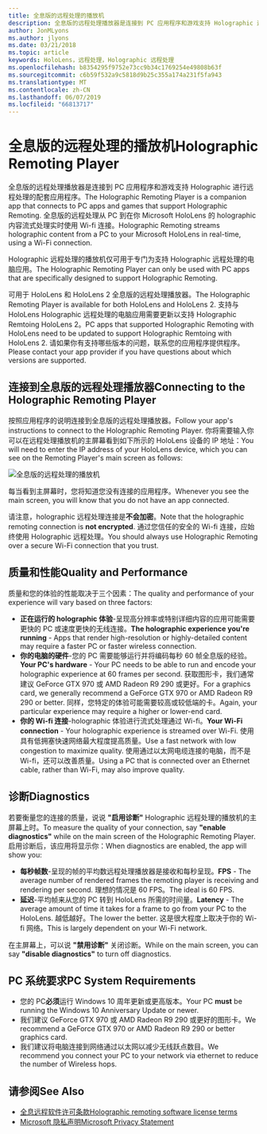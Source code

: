 ```yaml
---
title: 全息版的远程处理的播放机
description: 全息版的远程处理播放器是连接到 PC 应用程序和游戏支持 Holographic 进行远程处理的配套应用程序。 全息版的远程处理从 PC 到在你 Microsoft HoloLens 的 holographic 内容流式处理实时使用 Wi-fi 连接。
author: JonMLyons
ms.author: jlyons
ms.date: 03/21/2018
ms.topic: article
keywords: HoloLens，远程处理，Holographic 远程处理
ms.openlocfilehash: b8354295f9752e73cc9b34c1769254e49808b63f
ms.sourcegitcommit: c6b59f532a9c5818d9b25c355a174a231f5fa943
ms.translationtype: MT
ms.contentlocale: zh-CN
ms.lasthandoff: 06/07/2019
ms.locfileid: "66813717"
---
```

# <a name="holographic-remoting-player"></a><span data-ttu-id="1761b-105">全息版的远程处理的播放机</span><span class="sxs-lookup"><span data-stu-id="1761b-105">Holographic Remoting Player</span></span>

<span data-ttu-id="1761b-106">全息版的远程处理播放器是连接到 PC 应用程序和游戏支持 Holographic 进行远程处理的配套应用程序。</span><span class="sxs-lookup"><span data-stu-id="1761b-106">The Holographic Remoting Player is a companion app that connects to PC apps and games that support Holographic Remoting.</span></span> <span data-ttu-id="1761b-107">全息版的远程处理从 PC 到在你 Microsoft HoloLens 的 holographic 内容流式处理实时使用 Wi-fi 连接。</span><span class="sxs-lookup"><span data-stu-id="1761b-107">Holographic Remoting streams holographic content from a PC to your Microsoft HoloLens in real-time, using a Wi-Fi connection.</span></span>

<span data-ttu-id="1761b-108">Holographic 远程处理的播放机仅可用于专门为支持 Holographic 远程处理的电脑应用。</span><span class="sxs-lookup"><span data-stu-id="1761b-108">The Holographic Remoting Player can only be used with PC apps that are specifically designed to support Holographic Remoting.</span></span>

<span data-ttu-id="1761b-109">可用于 HoloLens 和 HoloLens 2 全息版的远程处理播放器。</span><span class="sxs-lookup"><span data-stu-id="1761b-109">The Holographic Remoting Player is available for both HoloLens and HoloLens 2.</span></span>  <span data-ttu-id="1761b-110">支持与 HoloLens Holographic 远程处理的电脑应用需要更新以支持 Holographic Remtoing HoloLens 2。</span><span class="sxs-lookup"><span data-stu-id="1761b-110">PC apps that supported Holographic Remoting with HoloLens need to be updated to support Holographic Remtoing with HoloLens 2.</span></span>  <span data-ttu-id="1761b-111">请如果你有支持哪些版本的问题，联系您的应用程序提供程序。</span><span class="sxs-lookup"><span data-stu-id="1761b-111">Please contact your app provider if you have questions about which versions are supported.</span></span>

## <a name="connecting-to-the-holographic-remoting-player"></a><span data-ttu-id="1761b-112">连接到全息版的远程处理播放器</span><span class="sxs-lookup"><span data-stu-id="1761b-112">Connecting to the Holographic Remoting Player</span></span>

<span data-ttu-id="1761b-113">按照应用程序的说明连接到全息版的远程处理播放器。</span><span class="sxs-lookup"><span data-stu-id="1761b-113">Follow your app's instructions to connect to the Holographic Remoting Player.</span></span> <span data-ttu-id="1761b-114">你将需要输入你可以在远程处理播放机的主屏幕看到如下所示的 HoloLens 设备的 IP 地址：</span><span class="sxs-lookup"><span data-stu-id="1761b-114">You will need to enter the IP address of your HoloLens device, which you can see on the Remoting Player's main screen as follows:</span></span>

![全息版的远程处理的播放机](images/holographicremotingplayer.png)

<span data-ttu-id="1761b-116">每当看到主屏幕时，您将知道您没有连接的应用程序。</span><span class="sxs-lookup"><span data-stu-id="1761b-116">Whenever you see the main screen, you will know that you do not have an app connected.</span></span>

<span data-ttu-id="1761b-117">请注意，holographic 远程处理连接是**不会加密**。</span><span class="sxs-lookup"><span data-stu-id="1761b-117">Note that the holographic remoting connection is **not encrypted**.</span></span> <span data-ttu-id="1761b-118">通过您信任的安全的 Wi-fi 连接，应始终使用 Holographic 远程处理。</span><span class="sxs-lookup"><span data-stu-id="1761b-118">You should always use Holographic Remoting over a secure Wi-Fi connection that you trust.</span></span>

## <a name="quality-and-performance"></a><span data-ttu-id="1761b-119">质量和性能</span><span class="sxs-lookup"><span data-stu-id="1761b-119">Quality and Performance</span></span>

<span data-ttu-id="1761b-120">质量和您的体验的性能取决于三个因素：</span><span class="sxs-lookup"><span data-stu-id="1761b-120">The quality and performance of your experience will vary based on three factors:</span></span>
* <span data-ttu-id="1761b-121">**正在运行的 holographic 体验**-呈现高分辨率或特别详细内容的应用可能需要更快的 PC 或速度更快的无线连接。</span><span class="sxs-lookup"><span data-stu-id="1761b-121">**The holographic experience you're running** - Apps that render high-resolution or highly-detailed content may require a faster PC or faster wireless connection.</span></span>
* <span data-ttu-id="1761b-122">**你的电脑的硬件**-您的 PC 需要能够运行并将编码每秒 60 帧全息版的经验。</span><span class="sxs-lookup"><span data-stu-id="1761b-122">**Your PC's hardware** - Your PC needs to be able to run and encode your holographic experience at 60 frames per second.</span></span> <span data-ttu-id="1761b-123">获取图形卡，我们通常建议 GeForce GTX 970 或 AMD Radeon R9 290 或更好。</span><span class="sxs-lookup"><span data-stu-id="1761b-123">For a graphics card, we generally recommend a GeForce GTX 970 or AMD Radeon R9 290 or better.</span></span> <span data-ttu-id="1761b-124">同样，您特定的体验可能需要较高或较低端的卡。</span><span class="sxs-lookup"><span data-stu-id="1761b-124">Again, your particular experience may require a higher or lower-end card.</span></span>
* <span data-ttu-id="1761b-125">**你的 Wi-fi 连接**-holographic 体验进行流式处理通过 Wi-fi。</span><span class="sxs-lookup"><span data-stu-id="1761b-125">**Your Wi-Fi connection** - Your holographic experience is streamed over Wi-Fi.</span></span> <span data-ttu-id="1761b-126">使用具有低拥塞快速网络最大程度提高质量。</span><span class="sxs-lookup"><span data-stu-id="1761b-126">Use a fast network with low congestion to maximize quality.</span></span> <span data-ttu-id="1761b-127">使用通过以太网电缆连接的电脑，而不是 Wi-fi，还可以改善质量。</span><span class="sxs-lookup"><span data-stu-id="1761b-127">Using a PC that is connected over an Ethernet cable, rather than Wi-Fi, may also improve quality.</span></span>

## <a name="diagnostics"></a><span data-ttu-id="1761b-128">诊断</span><span class="sxs-lookup"><span data-stu-id="1761b-128">Diagnostics</span></span>

<span data-ttu-id="1761b-129">若要衡量您的连接的质量，说说 **"启用诊断"** Holographic 远程处理的播放机的主屏幕上时。</span><span class="sxs-lookup"><span data-stu-id="1761b-129">To measure the quality of your connection, say **"enable diagnostics"** while on the main screen of the Holographic Remoting Player.</span></span> <span data-ttu-id="1761b-130">启用诊断后，该应用将显示你：</span><span class="sxs-lookup"><span data-stu-id="1761b-130">When diagnostics are enabled, the app will show you:</span></span>
* <span data-ttu-id="1761b-131">**每秒帧数**-呈现的帧的平均数远程处理播放器是接收和每秒呈现。</span><span class="sxs-lookup"><span data-stu-id="1761b-131">**FPS** - The average number of rendered frames the remoting player is receiving and rendering per second.</span></span> <span data-ttu-id="1761b-132">理想的情况是 60 FPS。</span><span class="sxs-lookup"><span data-stu-id="1761b-132">The ideal is 60 FPS.</span></span>
* <span data-ttu-id="1761b-133">**延迟**-平均帧来从您的 PC 转到 HoloLens 所需的时间量。</span><span class="sxs-lookup"><span data-stu-id="1761b-133">**Latency** - The average amount of time it takes for a frame to go from your PC to the HoloLens.</span></span> <span data-ttu-id="1761b-134">越低越好。</span><span class="sxs-lookup"><span data-stu-id="1761b-134">The lower the better.</span></span> <span data-ttu-id="1761b-135">这是很大程度上取决于你的 Wi-fi 网络。</span><span class="sxs-lookup"><span data-stu-id="1761b-135">This is largely dependent on your Wi-Fi network.</span></span>

<span data-ttu-id="1761b-136">在主屏幕上，可以说 **"禁用诊断"** 关闭诊断。</span><span class="sxs-lookup"><span data-stu-id="1761b-136">While on the main screen, you can say **"disable diagnostics"** to turn off diagnostics.</span></span>

## <a name="pc-system-requirements"></a><span data-ttu-id="1761b-137">PC 系统要求</span><span class="sxs-lookup"><span data-stu-id="1761b-137">PC System Requirements</span></span>
* <span data-ttu-id="1761b-138">您的 PC**必须**运行 Windows 10 周年更新或更高版本。</span><span class="sxs-lookup"><span data-stu-id="1761b-138">Your PC **must** be running the Windows 10 Anniversary Update or newer.</span></span>
* <span data-ttu-id="1761b-139">我们建议 GeForce GTX 970 或 AMD Radeon R9 290 或更好的图形卡。</span><span class="sxs-lookup"><span data-stu-id="1761b-139">We recommend a GeForce GTX 970 or AMD Radeon R9 290 or better graphics card.</span></span>
* <span data-ttu-id="1761b-140">我们建议将电脑连接到网络通过以太网以减少无线跃点数目。</span><span class="sxs-lookup"><span data-stu-id="1761b-140">We recommend you connect your PC to your network via ethernet to reduce the number of Wireless hops.</span></span>

## <a name="see-also"></a><span data-ttu-id="1761b-141">请参阅</span><span class="sxs-lookup"><span data-stu-id="1761b-141">See Also</span></span>
* [<span data-ttu-id="1761b-142">全息远程软件许可条款</span><span class="sxs-lookup"><span data-stu-id="1761b-142">Holographic remoting software license terms</span></span>](https://docs.microsoft.com/en-us/legal/mixed-reality/microsoft-holographic-remoting-software-license-terms)
* [<span data-ttu-id="1761b-143">Microsoft 隐私声明</span><span class="sxs-lookup"><span data-stu-id="1761b-143">Microsoft Privacy Statement</span></span>](https://go.microsoft.com/fwlink/?LinkId=521839)
